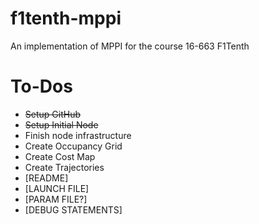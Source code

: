 # f1tenth-mppi
An implementation of MPPI for the course 16-663 F1Tenth

# To-Dos
- ~~Setup GitHub~~ 
- ~~Setup Initial Node~~
- Finish node infrastructure
- Create Occupancy Grid
- Create Cost Map
- Create Trajectories
- [README]
- [LAUNCH FILE]
- [PARAM FILE?]
- [DEBUG STATEMENTS]
